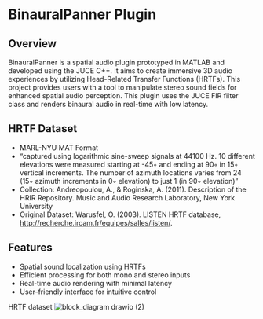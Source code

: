 # BinauralPanner Plugin

## Overview
BinauralPanner is a spatial audio plugin prototyped in MATLAB and developed using the JUCE C++. It aims to create immersive 3D audio experiences by utilizing Head-Related Transfer Functions (HRTFs). This project provides users with a tool to manipulate stereo sound fields for enhanced spatial audio perception. This plugin uses the JUCE FIR filter class and renders binaural audio in real-time with low latency. 

## HRTF Dataset
- MARL-NYU MAT Format
- “captured using logarithmic sine-sweep signals at 44100 Hz. 10 different elevations were measured starting at -45◦ and ending at 90◦ in 15◦ vertical increments. The number of azimuth locations varies from 24 (15◦ azimuth increments in 0◦ elevation) to just 1 (in 90◦ elevation)”
- Collection: Andreopoulou, A., & Roginska, A. (2011). Description of the HRIR Repository. Music and Audio Research Laboratory, New York University
- Original Dataset: Warusfel, O. (2003). LISTEN HRTF database, http://recherche.ircam.fr/equipes/salles/listen/.

## Features
- Spatial sound localization using HRTFs
- Efficient processing for both mono and stereo inputs
- Real-time audio rendering with minimal latency
- User-friendly interface for intuitive control

HRTF dataset 
![block_diagram drawio (2)](https://github.com/nick7ong/BinauralPanner/assets/105762930/56f53905-831d-49e3-be55-35e97c4df521)
